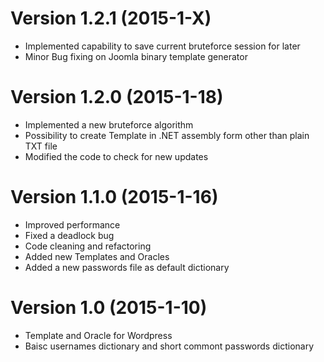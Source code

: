 # Version 1.2.1 (2015-1-X)

* Implemented capability to save current bruteforce session for later
* Minor Bug fixing on Joomla binary template generator

# Version 1.2.0 (2015-1-18)

* Implemented a new bruteforce algorithm
* Possibility to create Template in .NET assembly form other than plain TXT file
* Modified the code to check for new updates

# Version 1.1.0 (2015-1-16)

* Improved performance
* Fixed a deadlock bug
* Code cleaning and refactoring
* Added new Templates and Oracles
* Added a new passwords file as default dictionary

# Version 1.0 (2015-1-10)

* Template and Oracle for Wordpress
* Baisc usernames dictionary and short commont passwords dictionary